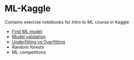 # ML-Kaggle
Contains exercise notebooks for Intro to ML course in Kaggle
- [First ML model](https://github.com/ChannKK/ML-Kaggle/blob/main/notebook/exercise-your-first-machine-learning-model.ipynb)
- [Model validation](https://github.com/ChannKK/ML-Kaggle/blob/main/notebook/exercise-model-validation.ipynb)
- [Underfitting vs Overfitting](https://github.com/ChannKK/ML-Kaggle/blob/main/notebook/exercise-underfitting-and-overfitting.ipynb)
- Random forests
- ML competitions
